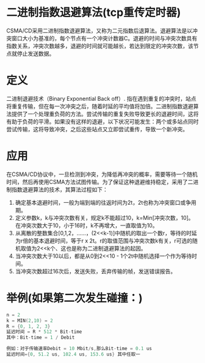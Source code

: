 # 二进制指数退避算法(tcp重传定时器)  

CSMA/CD采用二进制指数退避算法，又称为二元指数后退算法。退避算法是以冲突窗口大小为基准的，每个节点有一个冲突计数器C。退避的时间与冲突次数具有指数关系，冲突次数越多，退避的时间就可能越长，若达到限定的冲突次数，该节点就停止发送数据。  

# 定义  

二进制退避技术（Binary Exponential Back off）. 指在遇到重复的冲突时，站点将重复传输，但在每一次冲突之后，随着时延的平均值将加倍。二进制指数退避算法提供了一个处理重负荷的方法。尝试传输的重复失败导致更长的退避时间，这将有助于负荷的平滑。如果没有这样的退避，以下状况可能发生：两个或多站点同时尝试传输，这将导致冲突，之后这些站点又立即尝试重传，导致一个新冲突。  

# 应用  

在CSMA/CD协议中，一旦检测到冲突，为降低再冲突的概率，需要等待一个随机时间，然后再使用CSMA方法试图传输。为了保证这种退避维持稳定，采用了二进制指数退避算法的技术，其算法过程如下：  

1. 确定基本退避时间，一般为端到端的往返时间为2t，2t也称为冲突窗口或争用期。
2. 定义参数k，k与冲突次数有关，规定k不能超过10，k=Min[冲突次数，10]。在冲突次数大于10，小于16时，k不再增大，一直取值为10。
3. 从离散的整数集合[0,1,2，……，(2<<k-1)]中随机的取出一个数r，等待的时延为r倍的基本退避时间，等于r x 2t。r的取值范围与冲突次数k有关，r可选的随机取值为2<<k个、这也是称为二进制退避算法的起因。
4. 当冲突次数大于10以后，都是从0到2<<10 - 1个2t中随机选择一个作为等待时间。
5. 当冲突次数超过16次后，发送失败，丢弃传输的帧，发送错误报告。  


# 举例(如果第二次发生碰撞：)  


```c
n = 2
k = MIN(2,10) = 2
R = {0, 1, 2, 3}
延迟时间 = R * 512 * Bit-time
其中：Bit-time = 1 / Debit

例如：对于传输速率Debit = 10 Mbit/s,那么Bit-time = 0.1 us
延迟时间={0, 51.2 us, 102.4 us, 153.6 us} 其中任取一
```